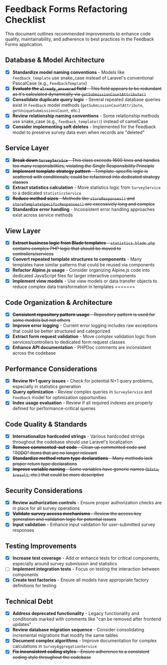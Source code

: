 # Feedback Forms Refactoring Checklist

This document outlines recommended improvements to enhance code quality, maintainability, and adherence to best practices in the Feedback Forms application.

## Database & Model Architecture

- [x] **Standardize model naming conventions** - Models like `Feedback_template` use snake_case instead of Laravel's conventional PascalCase (e.g., `FeedbackTemplate`)
- [x] ~~**Evaluate the `already_answered` field** - This field appears to be redundant as it's calculated dynamically via `getSubmissionCountAttribute()`~~
- [x] **Consolidate duplicate query logic** - Several repeated database queries exist in `Feedback` model methods (`getSubmissionCountAttribute`, `getUniqueSubmissionsCount`, etc.)
- [x] **Review relationship naming conventions** - Some relationship methods use snake_case (e.g., `feedback_template()`) instead of camelCase
- [x] **Consider implementing soft deletes** - Implemented for the Feedback model to preserve survey data even when records are "deleted"

## Service Layer

- [x] ~~**Break down `SurveyService`** - This class exceeds 1600 lines and handles too many responsibilities, violating the Single Responsibility Principle~~
- [x] ~~**Implement template strategy pattern** - Template-specific logic is scattered with conditionals; could be refactored into dedicated strategy classes~~
- [x] **Extract statistics calculation** - Move statistics logic from `SurveyService` to a dedicated `StatisticsService`
- [x] ~~**Reduce method sizes** - Methods like `storeResponses()` and `storeTemplateSpecificResponses()` are excessively long and complex~~
- [x] **Standardize error handling** - Inconsistent error handling approaches exist across service methods

## View Layer

- [x] ~~**Extract business logic from Blade templates** - `statistics.blade.php` contains complex PHP logic that should be moved to controllers/services~~
- [x] **Convert repeated template structures to components** - Many templates have similar patterns that could be reused via components
- [x] **Refactor Alpine.js usage** - Consider organizing Alpine.js code into dedicated JavaScript files for larger interactive components
- [x] **Implement view models** - Use view models or data transfer objects to reduce complex data transformation in templates
=======

## Code Organization & Architecture

- [x] ~~**Consistent repository pattern usage** - Repository pattern is used for some models but not others~~
- [x] **Improve error logging** - Current error logging includes raw exceptions that could be better structured and categorized
- [x] **Extract form request validation** - Move complex validation logic from services/controllers to dedicated form request classes
- [x] **Enhance API documentation** - PHPDoc comments are inconsistent across the codebase

## Performance Considerations

- [x] **Review N+1 query issues** - Check for potential N+1 query problems, especially in statistics generation
- [x] **Query optimization** - Review complex queries in `SurveyService` and `Feedback` model for optimization opportunities
- [x] **Index usage evaluation** - Review if all required indexes are properly defined for performance-critical queries

## Code Quality & Standards

- [x] **Internationalize hardcoded strings** - Various hardcoded strings throughout the codebase should use Laravel's localization
- [x] ~~**Remove commented-out code** - Clean up commented code and "TODO" items that are no longer relevant~~
- [x] ~~**Standardize method return type declarations** - Many methods lack proper return type declarations~~
- [x] ~~**Improve variable naming** - Some variables have generic names (`$data`, `$result`, etc.) that could be more descriptive~~

## Security Considerations

- [x] **Review authorization controls** - Ensure proper authorization checks are in place for all survey operations
- [x] ~~**Validate survey access mechanisms** - Review the access key generation and validation logic for potential issues~~
- [x] **Input validation** - Enhance input validation for user-submitted survey responses

## Testing Improvements

- [x] **Increase test coverage** - Add or enhance tests for critical components, especially around survey submission and statistics
- [ ] **Implement integration tests** - Focus on testing the interaction between components
- [x] **Create test factories** - Ensure all models have appropriate factory definitions for testing

## Technical Debt

- [x] **Address deprecated functionality** - Legacy functionality and conditionals marked with comments like "can be removed after frontend updates"
- [x] **Review database migration sequence** - Consider consolidating incremental migrations that modify the same tables
- [x] **Document complex algorithms** - Improve documentation for complex calculations in `SurveyAggregationService`
- [x] ~~**Fix inconsistent coding styles** - Ensure adherence to a consistent coding style throughout the codebase~~